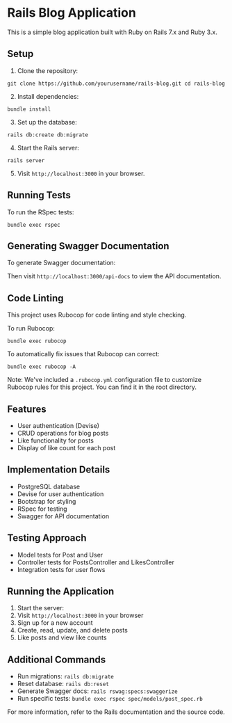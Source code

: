 # Rails Blog Application

This is a simple blog application built with Ruby on Rails 7.x and Ruby 3.x.

## Setup

1. Clone the repository:
```
git clone https://github.com/yourusername/rails-blog.git cd rails-blog
```

2. Install dependencies:
```
bundle install
```

3. Set up the database:
```
rails db:create db:migrate
```

4. Start the Rails server:
```
rails server
```

5. Visit `http://localhost:3000` in your browser.

## Running Tests

To run the RSpec tests:
```
bundle exec rspec
```

## Generating Swagger Documentation

To generate Swagger documentation:

Then visit `http://localhost:3000/api-docs` to view the API documentation.

## Code Linting

This project uses Rubocop for code linting and style checking.

To run Rubocop:
```
bundle exec rubocop
```
To automatically fix issues that Rubocop can correct:
```
bundle exec rubocop -A
``` 
Note: We've included a `.rubocop.yml` configuration file to customize Rubocop rules for this project. You can find it in the root directory.


## Features

- User authentication (Devise)
- CRUD operations for blog posts
- Like functionality for posts
- Display of like count for each post

## Implementation Details

- PostgreSQL database
- Devise for user authentication
- Bootstrap for styling
- RSpec for testing
- Swagger for API documentation

## Testing Approach

- Model tests for Post and User
- Controller tests for PostsController and LikesController
- Integration tests for user flows

## Running the Application

1. Start the server:
2. Visit `http://localhost:3000` in your browser
3. Sign up for a new account
4. Create, read, update, and delete posts
5. Like posts and view like counts

## Additional Commands

- Run migrations: `rails db:migrate`
- Reset database: `rails db:reset`
- Generate Swagger docs: `rails rswag:specs:swaggerize`
- Run specific tests: `bundle exec rspec spec/models/post_spec.rb`

For more information, refer to the Rails documentation and the source code.